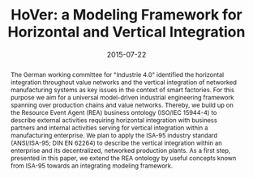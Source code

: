 ---
abstract: The German working committee for "Industrie 4.0" identified the horizontal
  integration throughout value networks and the vertical integration of networked
  manufacturing systems as key issues in the context of smart factories. For this
  purpose we aim for a universal model-driven industrial engineering framework spanning
  over production chains and value networks. Thereby, we build up on the Resource
  Event Agent (REA) business ontology (ISO/IEC 15944-4) to describe external activities
  requiring horizontal integration with business partners and internal activities
  serving for vertical integration within a manufacturing enterprise. We plan to apply
  the ISA-95 industry standard (ANSI/ISA-95; DIN EN 62264) to describe the vertical
  integration within an enterprise and its decentralized, networked production plants.
  As a first step, presented in this paper, we extend the REA ontology by useful concepts
  known from ISA-95 towards an integrating modeling framework.
authors:
- Alexandra Mazak
- Christian Huemer
date: '2015-07-22'
featured: false
links:
- name: Publik
  url: https://publik.tuwien.ac.at/showentry.php?ID=238502&lang=2
publication: 'Vortrag: 2015 IEEE International Conference on Industrial Informatics
  (INDIN 2015), Cambridge; 22.07.2015 - 24.07.2015; in: "Proceedings of 2015 IEEE
  International Conference on Industrial Informatics (INDIN 2015)", IEEE, (2015),
  S. 1642 - 1647'
publication_types:
- '1'
publishDate: '2015-07-22'
title: 'HoVer: a Modeling Framework for Horizontal and Vertical Integration'
url_pdf: http://publik.tuwien.ac.at/files/PubDat_238502.pdf
---